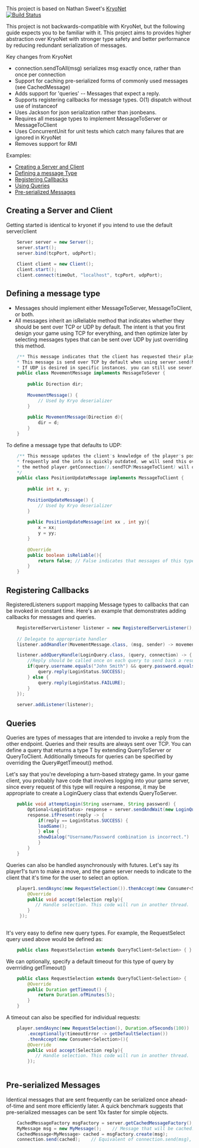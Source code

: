 This project is based on Nathan Sweet's [KryoNet](https://github.com/EsotericSoftware/kryonet)  
[![Build Status](https://travis-ci.org/Edarke/kryonet.svg?branch=master)](https://travis-ci.org/Edarke/kryonet)  

This project is not backwards-compatible with KryoNet, but the following guide expects you to be familiar with it. This project aims to provides higher abstraction over KryoNet with stronger type safety and better performance by reducing redundant serialization of messages.


Key changes from KryoNet
- connection.sendToAll(msg) serializes msg exactly once, rather than once per connection
- Support for caching pre-serialized forms of commonly used messages (see CachedMessage<T>)
- Adds support for 'queries' -- Messages that expect a reply.
- Supports registering callbacks for message types. O(1) dispatch without use of instanceof
- Uses Jackson for json serialization rather than jsonbeans.
- Requires all message types to implement MessageToServer or MessageToClient
- Uses ConcurrentUnit for unit tests which catch many failures that are ignored in KryoNet
- Removes support for RMI


Examples:

- [Creating a Server and Client](#creating-a-server-and-client)
- [Defining a message Type](#defining-a-message-type)
- [Registering Callbacks](#registering-callbacks)
- [Using Queries](#queries)
- [Pre-serialized Messages](#pre-serialized-messages)




## Creating a Server and Client
Getting started is identical to kryonet if you intend to use the default server/client
```java
	Server server = new Server();
	server.start();
	server.bind(tcpPort, udpPort);
	
	Client client = new Client();
	client.start();
	client.connect(timeOut, "localhost", tcpPort, udpPort);
```



## Defining a message type
- Messages should implement either MessageToServer, MessageToClient, or both.
- All messages inherit an isReliable method that indicates whether they should be sent over TCP or UDP by default. The intent is that you first design your game using TCP for everything, and then optimize later by selecting messages types that can be sent over UDP by just overriding this method.

```java
	/** This message indicates that the client has requested their player to move once in a particular direction.
	* This message is send over TCP by default when using server.send(MessageToSever).
	* If UDP is desired in specific instances, you can still use sever.sendUDP(MessageToServer)*/
    public class MovementMessage implements MessageToSever {
    	
    	public Direction dir;
    	
    	MovementMessage() {
    		// Used by Kryo deserializer
    	}
    	
    	public MovementMessage(Direction d){
    		dir = d;
    	}
    }
```

To define a message type that defaults to UDP:

```java
	/** This message updates the client's knowledge of the player's position. Since this message is sent
	* frequently and the info is quickly outdated, we will send this over UDP by default.
	* the method player.getConnection().sendTCP(MessageToClient) will override this behavior though.
	*/
    public class PositionUpdateMessage implements MessageToClient {
    	
    	public int x, y;
    	
    	PositionUpdateMessage() {
    		// Used by Kryo deserializer
    	}
    	
    	public PositionUpdateMessage(int xx , int yy){
    		x = xx;
    		y = yy;
    	}
    	
    	@Override
    	public boolean isReliable(){
    		return false; // False indicates that messages of this type should be sent over UDP
    	}
    }
```


## Registering Callbacks
RegisteredListeners support mapping Message types to callbacks that can be invoked in constant time. 
Here's an example that demonstrates adding callbacks for messages and queries.
```java
	RegisteredServerListener listener = new RegisteredServerListener();
	
	// Delegate to appropriate handler
	listener.addHandler(MovementMessage.class, (msg, sender) -> movementHandler.handle(msg, sender)); 

	listener.addQueryHandle(LoginQuery.class, (query, connection) -> {
		//Reply should be called once on each query to send back a result
		if(query.username.equals("John Smith") && query.password.equals("1234")) {
			query.reply(LoginStatus.SUCCESS);
		} else {
			query.reply(LoginStatus.FAILURE);            
		}
    });
    
    server.addListener(listener);
```



## Queries
Queries are types of messages that are intended to invoke a reply from the other endpoint. Queries and their results are always sent over TCP. You can define a query that returns a type T by extending QueryToServer<T> or QueryToClient<T>. Additionally timeouts for queries can be specified by overriding the Query#getTimeout() method.


Let's say that you're developing a turn-based strategy game.
In your game client, you probably have code that involves logging into your game server, since every request of this type will require a response, it may be appropriate to create a LoginQuery class that extends QueryToServer<T>.
```java
    public void attemptLogin(String username, String password) {
	    Optional<LoginStatus> response = server.sendAndWait(new LoginQuery(username, password)); // blocks until response recieved.
	    response.ifPresent(reply -> {
		    if(reply == LoginStatus.SUCCESS) {
			loadGame();
		    } else {
			showDialog("Username/Password combination is incorrect.")
		    }
	    }
    }
```


Queries can also be handled asynchronously with futures. Let's say its player1's turn to make a move, and the game server needs to indicate to the client that it's time for the user to select an option. 
```java
    player1.sendAsync(new RequestSelection()).thenAccept(new Consumer<Selection>(){
		@Override
		public void accept(Selection reply){
		   // Handle selection. This code will run in another thread. 
		}
     }); 
    
```

It's very easy to define new query types. For example, the RequestSelect query used above would be defined as:
```java
	public class RequestSelection extends QueryToClient<Selection> { }
```

We can optionally, specify a default timeout for this type of query by overrriding getTimeout()
```java
	public class RequestSelection extends QueryToClient<Selection> {
		@Override
		public Duration getTimeout() {
			return Duration.ofMinutes(5);
		}
	}
```
A timeout can also be specified for individual requests:
```java
    player.sendAsync(new RequestSelection(), Duration.ofSeconds(100))
    	.exceptionally(timeoutError -> getDefaultSelection())
    	.thenAccept(new Consumer<Selection>(){
		@Override
		public void accept(Selection reply){
		   // Handle selection. This code will run in another thread. 
		}); 
    
```

## Pre-serialized Messages
Identical messages that are sent frequently can be serialized once ahead-of-time and sent more efficiently later. A quick benchmark suggests that pre-serialized messages can be sent 10x faster for simple objects.  

```java
	CachedMessageFactory msgFactory = server.getCachedMessageFactory(); 
	MyMessage msg = new MyMessage(); 	// Message that will be cached.
	CachedMessage<MyMessage> cached = msgFactory.create(msg);
	connection.send(cached);  	// Equivalent of connection.send(msg), but faster.
```

